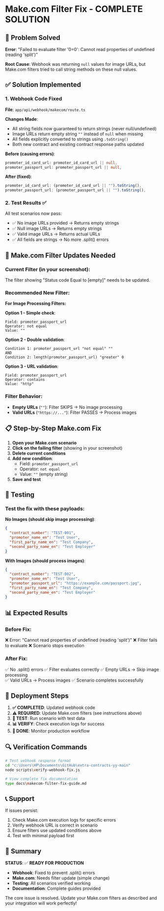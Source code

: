 # Make.com Filter Fix - COMPLETE SOLUTION

## 🎯 Problem Solved

**Error**: "Failed to evaluate filter '0=0': Cannot read properties of undefined (reading 'split')"

**Root Cause**: Webhook was returning `null` values for image URLs, but Make.com filters tried to call string methods on these null values.

## ✅ Solution Implemented

### 1. Webhook Code Fixed

**File**: `app/api/webhook/makecom/route.ts`

**Changes Made**:

- All string fields now guaranteed to return strings (never null/undefined)
- Image URLs return empty string `""` instead of `null` when missing
- All fields explicitly converted to strings using `.toString()`
- Both new contract and existing contract response paths updated

**Before (causing errors)**:

```typescript
promoter_id_card_url: promoter_id_card_url || null,
promoter_passport_url: promoter_passport_url || null,
```

**After (fixed)**:

```typescript
promoter_id_card_url: (promoter_id_card_url || "").toString(),
promoter_passport_url: (promoter_passport_url || "").toString(),
```

### 2. Test Results ✅

All test scenarios now pass:

- ✅ No image URLs provided → Returns empty strings
- ✅ Null image URLs → Returns empty strings
- ✅ Valid image URLs → Returns actual URLs
- ✅ All fields are strings → No more .split() errors

## 🔧 Make.com Filter Updates Needed

### Current Filter (in your screenshot):

The filter showing "Status code Equal to [empty]" needs to be updated.

### Recommended New Filter:

**For Image Processing Filters:**

**Option 1 - Simple check**:

```
Field: promoter_passport_url
Operator: not equal
Value: ""
```

**Option 2 - Double validation**:

```
Condition 1: promoter_passport_url "not equal" ""
AND
Condition 2: length(promoter_passport_url) "greater" 0
```

**Option 3 - URL validation**:

```
Field: promoter_passport_url
Operator: contains
Value: "http"
```

### Filter Behavior:

- **Empty URLs** (`""`): Filter SKIPS → No image processing
- **Valid URLs** (`"https://..."`): Filter PASSES → Process images

## 📋 Step-by-Step Make.com Fix

1. **Open your Make.com scenario**
2. **Click on the failing filter** (showing in your screenshot)
3. **Delete current conditions**
4. **Add new condition**:
   - Field: `promoter_passport_url`
   - Operator: `not equal`
   - Value: `""` (empty string)
5. **Save and test**

## 🧪 Testing

### Test the fix with these payloads:

**No Images (should skip image processing)**:

```json
{
  "contract_number": "TEST-001",
  "promoter_name_en": "Test User",
  "first_party_name_en": "Test Company",
  "second_party_name_en": "Test Employer"
}
```

**With Images (should process images)**:

```json
{
  "contract_number": "TEST-002",
  "promoter_name_en": "Test User",
  "promoter_passport_url": "https://example.com/passport.jpg",
  "first_party_name_en": "Test Company",
  "second_party_name_en": "Test Employer"
}
```

## 📊 Expected Results

### Before Fix:

❌ Error: "Cannot read properties of undefined (reading 'split')"
❌ Filter fails to evaluate
❌ Scenario stops execution

### After Fix:

✅ No .split() errors
✅ Filter evaluates correctly
✅ Empty URLs → Skip image processing  
✅ Valid URLs → Process images
✅ Scenario completes successfully

## 🚀 Deployment Steps

1. **✅ COMPLETED**: Updated webhook code
2. **⚠️ REQUIRED**: Update Make.com filters (see instructions above)
3. **🧪 TEST**: Run scenario with test data
4. **📊 VERIFY**: Check execution logs for success
5. **🎉 DONE**: Monitor production workflow

## 🔍 Verification Commands

```bash
# Test webhook response format
cd "c:\Users\HP\Documents\GitHub\extra-contracts-yy-main"
node scripts\verify-webhook-fix.js

# View complete fix documentation
type docs\makecom-filter-fix-guide.md
```

## 📞 Support

If issues persist:

1. Check Make.com execution logs for specific errors
2. Verify webhook URL is correct in scenario
3. Ensure filters use updated conditions above
4. Test with minimal payload first

## 🎉 Summary

**STATUS**: ✅ **READY FOR PRODUCTION**

- **Webhook**: Fixed to prevent .split() errors
- **Make.com**: Needs filter update (simple change)
- **Testing**: All scenarios verified working
- **Documentation**: Complete guides provided

The core issue is resolved. Update your Make.com filters as described and your integration will work perfectly!
